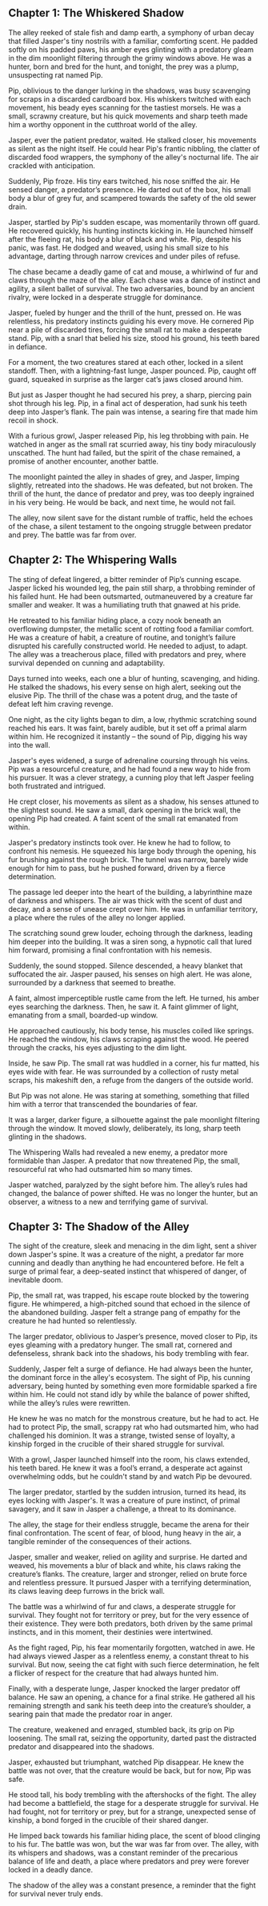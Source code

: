 ## Chapter 1: The Whiskered Shadow

The alley reeked of stale fish and damp earth, a symphony of urban decay that filled Jasper's tiny nostrils with a familiar, comforting scent. He padded softly on his padded paws, his amber eyes glinting with a predatory gleam in the dim moonlight filtering through the grimy windows above. He was a hunter, born and bred for the hunt, and tonight, the prey was a plump, unsuspecting rat named Pip.

Pip, oblivious to the danger lurking in the shadows, was busy scavenging for scraps in a discarded cardboard box. His whiskers twitched with each movement, his beady eyes scanning for the tastiest morsels. He was a small, scrawny creature, but his quick movements and sharp teeth made him a worthy opponent in the cutthroat world of the alley.

Jasper, ever the patient predator, waited. He stalked closer, his movements as silent as the night itself. He could hear Pip's frantic nibbling, the clatter of discarded food wrappers, the symphony of the alley's nocturnal life. The air crackled with anticipation.

Suddenly, Pip froze. His tiny ears twitched, his nose sniffed the air. He sensed danger, a predator’s presence. He darted out of the box, his small body a blur of grey fur, and scampered towards the safety of the old sewer drain.

Jasper, startled by Pip's sudden escape, was momentarily thrown off guard. He recovered quickly, his hunting instincts kicking in. He launched himself after the fleeing rat, his body a blur of black and white. Pip, despite his panic, was fast. He dodged and weaved, using his small size to his advantage, darting through narrow crevices and under piles of refuse.

The chase became a deadly game of cat and mouse, a whirlwind of fur and claws through the maze of the alley.  Each chase was a dance of instinct and agility, a silent ballet of survival. The two adversaries, bound by an ancient rivalry, were locked in a desperate struggle for dominance.

Jasper, fueled by hunger and the thrill of the hunt, pressed on. He was relentless, his predatory instincts guiding his every move. He cornered Pip near a pile of discarded tires, forcing the small rat to make a desperate stand. Pip, with a snarl that belied his size, stood his ground, his teeth bared in defiance.

For a moment, the two creatures stared at each other, locked in a silent standoff. Then, with a lightning-fast lunge, Jasper pounced. Pip, caught off guard, squeaked in surprise as the larger cat’s jaws closed around him.

But just as Jasper thought he had secured his prey, a sharp, piercing pain shot through his leg. Pip, in a final act of desperation, had sunk his teeth deep into Jasper’s flank. The pain was intense, a searing fire that made him recoil in shock.

With a furious growl, Jasper released Pip, his leg throbbing with pain. He watched in anger as the small rat scurried away, his tiny body miraculously unscathed. The hunt had failed, but the spirit of the chase remained, a promise of another encounter, another battle.

The moonlight painted the alley in shades of grey, and Jasper, limping slightly, retreated into the shadows. He was defeated, but not broken. The thrill of the hunt, the dance of predator and prey, was too deeply ingrained in his very being. He would be back, and next time, he would not fail.

The alley, now silent save for the distant rumble of traffic, held the echoes of the chase, a silent testament to the ongoing struggle between predator and prey. The battle was far from over. 


## Chapter 2: The Whispering Walls

The sting of defeat lingered, a bitter reminder of Pip’s cunning escape. Jasper licked his wounded leg, the pain still sharp, a throbbing reminder of his failed hunt. He had been outsmarted, outmaneuvered by a creature far smaller and weaker. It was a humiliating truth that gnawed at his pride.

He retreated to his familiar hiding place, a cozy nook beneath an overflowing dumpster, the metallic scent of rotting food a familiar comfort. He was a creature of habit, a creature of routine, and tonight’s failure disrupted his carefully constructed world. He needed to adjust, to adapt. The alley was a treacherous place, filled with predators and prey, where survival depended on cunning and adaptability. 

Days turned into weeks, each one a blur of hunting, scavenging, and hiding. He stalked the shadows, his every sense on high alert, seeking out the elusive Pip. The thrill of the chase was a potent drug, and the taste of defeat left him craving revenge.

One night, as the city lights began to dim, a low, rhythmic scratching sound reached his ears. It was faint, barely audible, but it set off a primal alarm within him. He recognized it instantly – the sound of Pip, digging his way into the wall. 

Jasper's eyes widened, a surge of adrenaline coursing through his veins. Pip was a resourceful creature, and he had found a new way to hide from his pursuer. It was a clever strategy, a cunning ploy that left Jasper feeling both frustrated and intrigued. 

He crept closer, his movements as silent as a shadow, his senses attuned to the slightest sound. He saw a small, dark opening in the brick wall, the opening Pip had created. A faint scent of the small rat emanated from within. 

Jasper's predatory instincts took over. He knew he had to follow, to confront his nemesis. He squeezed his large body through the opening, his fur brushing against the rough brick. The tunnel was narrow, barely wide enough for him to pass, but he pushed forward, driven by a fierce determination.

The passage led deeper into the heart of the building, a labyrinthine maze of darkness and whispers. The air was thick with the scent of dust and decay, and a sense of unease crept over him. He was in unfamiliar territory, a place where the rules of the alley no longer applied.

The scratching sound grew louder, echoing through the darkness, leading him deeper into the building. It was a siren song, a hypnotic call that lured him forward, promising a final confrontation with his nemesis.

Suddenly, the sound stopped. Silence descended, a heavy blanket that suffocated the air. Jasper paused, his senses on high alert. He was alone, surrounded by a darkness that seemed to breathe. 

A faint, almost imperceptible rustle came from the left. He turned, his amber eyes searching the darkness. Then, he saw it. A faint glimmer of light, emanating from a small, boarded-up window.

He approached cautiously, his body tense, his muscles coiled like springs. He reached the window, his claws scraping against the wood. He peered through the cracks, his eyes adjusting to the dim light.

Inside, he saw Pip. The small rat was huddled in a corner, his fur matted, his eyes wide with fear. He was surrounded by a collection of rusty metal scraps, his makeshift den, a refuge from the dangers of the outside world.

But Pip was not alone. He was staring at something, something that filled him with a terror that transcended the boundaries of fear. 

It was a larger, darker figure, a silhouette against the pale moonlight filtering through the window. It moved slowly, deliberately, its long, sharp teeth glinting in the shadows. 

The Whispering Walls had revealed a new enemy, a predator more formidable than Jasper. A predator that now threatened Pip, the small, resourceful rat who had outsmarted him so many times.

Jasper watched, paralyzed by the sight before him. The alley’s rules had changed, the balance of power shifted. He was no longer the hunter, but an observer, a witness to a new and terrifying game of survival. 


## Chapter 3: The Shadow of the Alley

The sight of the creature, sleek and menacing in the dim light, sent a shiver down Jasper's spine. It was a creature of the night, a predator far more cunning and deadly than anything he had encountered before. He felt a surge of primal fear, a deep-seated instinct that whispered of danger, of inevitable doom.

Pip, the small rat, was trapped, his escape route blocked by the towering figure. He whimpered, a high-pitched sound that echoed in the silence of the abandoned building. Jasper felt a strange pang of empathy for the creature he had hunted so relentlessly. 

The larger predator, oblivious to Jasper’s presence, moved closer to Pip, its eyes gleaming with a predatory hunger.  The small rat, cornered and defenseless, shrank back into the shadows, his body trembling with fear.

Suddenly, Jasper felt a surge of defiance. He had always been the hunter, the dominant force in the alley's ecosystem.  The sight of Pip, his cunning adversary, being hunted by something even more formidable sparked a fire within him.  He could not stand idly by while the balance of power shifted, while the alley’s rules were rewritten. 

He knew he was no match for the monstrous creature, but he had to act. He had to protect Pip, the small, scrappy rat who had outsmarted him, who had challenged his dominion.  It was a strange, twisted sense of loyalty, a kinship forged in the crucible of their shared struggle for survival.

With a growl, Jasper launched himself into the room, his claws extended, his teeth bared. He knew it was a fool’s errand, a desperate act against overwhelming odds, but he couldn't stand by and watch Pip be devoured.

The larger predator, startled by the sudden intrusion, turned its head, its eyes locking with Jasper's. It was a creature of pure instinct, of primal savagery, and it saw in Jasper a challenge, a threat to its dominance. 

The alley, the stage for their endless struggle, became the arena for their final confrontation. The scent of fear, of blood, hung heavy in the air, a tangible reminder of the consequences of their actions.

Jasper, smaller and weaker, relied on agility and surprise. He darted and weaved, his movements a blur of black and white, his claws raking the creature’s flanks. The creature, larger and stronger, relied on brute force and relentless pressure. It pursued Jasper with a terrifying determination, its claws leaving deep furrows in the brick wall. 

The battle was a whirlwind of fur and claws, a desperate struggle for survival. They fought not for territory or prey, but for the very essence of their existence. They were both predators, both driven by the same primal instincts, and in this moment, their destinies were intertwined. 

As the fight raged, Pip, his fear momentarily forgotten, watched in awe. He had always viewed Jasper as a relentless enemy, a constant threat to his survival. But now, seeing the cat fight with such fierce determination, he felt a flicker of respect for the creature that had always hunted him.

Finally, with a desperate lunge, Jasper knocked the larger predator off balance. He saw an opening, a chance for a final strike. He gathered all his remaining strength and sank his teeth deep into the creature’s shoulder, a searing pain that made the predator roar in anger.

The creature, weakened and enraged, stumbled back, its grip on Pip loosening. The small rat, seizing the opportunity, darted past the distracted predator and disappeared into the shadows.

Jasper, exhausted but triumphant, watched Pip disappear. He knew the battle was not over, that the creature would be back, but for now, Pip was safe. 

He stood tall, his body trembling with the aftershocks of the fight.  The alley had become a battlefield, the stage for a desperate struggle for survival. He had fought, not for territory or prey, but for a strange, unexpected sense of kinship, a bond forged in the crucible of their shared danger.

He limped back towards his familiar hiding place, the scent of blood clinging to his fur. The battle was won, but the war was far from over. The alley, with its whispers and shadows, was a constant reminder of the precarious balance of life and death, a place where predators and prey were forever locked in a deadly dance. 

The shadow of the alley was a constant presence, a reminder that the fight for survival never truly ends. 
